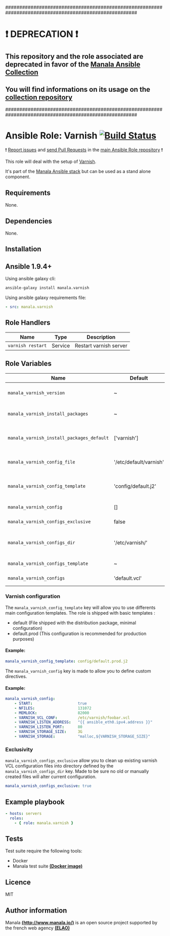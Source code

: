 #######################################################################################################

# :exclamation: DEPRECATION :exclamation:

## This repository and the role associated are deprecated in favor of the [Manala Ansible Collection](https://galaxy.ansible.com/manala/roles)

## You will find informations on its usage on the [collection repository](https://github.com/manala/ansible-roles)

#######################################################################################################

# Ansible Role: Varnish [![Build Status](https://travis-ci.org/manala/ansible-role-varnish.svg?branch=master)](https://travis-ci.org/manala/ansible-role-varnish)

:exclamation: [Report issues](https://github.com/manala/ansible-roles/issues) and [send Pull Requests](https://github.com/manala/ansible-roles/pulls) in the [main Ansible Role repository](https://github.com/manala/ansible-roles) :exclamation:

This role will deal with the setup of [Varnish](https://varnish-cache.org/).

It's part of the [Manala Ansible stack](http://www.manala.io) but can be used as a stand alone component.

## Requirements

None.

## Dependencies

None.

## Installation

Ansible 1.9.4+
--------------

Using ansible galaxy cli:

```bash
ansible-galaxy install manala.varnish
```

Using ansible galaxy requirements file:

```yaml
- src: manala.varnish
```

Role Handlers
-------------

| Name              | Type    | Description            |
| ----------------- | ------- | ---------------------- |
| `varnish restart` | Service | Restart varnish server |

Role Variables
--------------

| Name                                      | Default                | Type    | Description                                  |
| ----------------------------------------- | ---------------------- | ------- | -------------------------------------------- |
| `manala_varnish_version`                  | ~                      | String  | Version (autodetect if null)                 |
| `manala_varnish_install_packages`         | ~                      | String  | Dependency packages to install               |
| `manala_varnish_install_packages_default` | ['varnish']            | String  | Default dependency packages to install       |
| `manala_varnish_config_file`              | '/etc/default/varnish' | String  | Main configuration file path                 |
| `manala_varnish_config_template`          | 'config/default.j2'    | String  | The default template (based on package file) |
| `manala_varnish_config`                   | []                     | Array   | Configuration directives                     |
| `manala_varnish_configs_exclusive`        | false                  | Boolean | Exclusion of existings files                 |
| `manala_varnish_configs_dir`              | '/etc/varnish/'        | String  | Path to the main configuration directory     |
| `manala_varnish_configs_template`         | ~                      | String  | Main config template                         |
| `manala_varnish_configs`                  | 'default.vcl'          | Array   | List of VCL files                            |

### Varnish configuration

The `manala_varnish_config_template` key will allow you to use differents main configuration templates. The role is shipped with basic templates :

- default (File shipped with the distribution package, minimal configuration)
- default.prod (This configuration is recommended for production purposes)

#### Example:
```yaml
manala_varnish_config_template: config/default.prod.j2
```

The `manala_varnish_config` key is made to allow you to define custom directives.

#### Example:

```yaml
manala_varnish_config:
    - START:                    true
    - NFILES:                   131072
    - MEMLOCK:                  82000
    - VARNISH_VCL_CONF:         /etc/varnish/foobar.vcl
    - VARNISH_LISTEN_ADDRESS:   "{{ ansible_eth0.ipv4.address }}"
    - VARNISH_LISTEN_PORT:      80
    - VARNISH_STORAGE_SIZE:     3G
    - VARNISH_STORAGE:          "malloc,${VARNISH_STORAGE_SIZE}"
```

### Exclusivity

`manala_varnish_configs_exclusive` allow you to clean up existing varnish VCL configuration files into directory defined by the `manala_varnish_configs_dir` key. Made to be sure no old or manually created files will alter current configuration.

```yaml
manala_varnish_configs_exclusive: true
```

Example playbook
----------------

```yaml
- hosts: servers
  roles:
    - { role: manala.varnish }
```

Tests
-----

Test suite require the following tools:

- Docker
- Manala test suite [**(Docker image)**](https://github.com/manala/docker-image-ansible-debian)

Licence
-------
MIT

Author information
------------------

Manala [**(http://www.manala.io/)**](http://www.manala.io) is an open source project supported by the french web agency [**(ELAO)**](http://www.elao.com)
